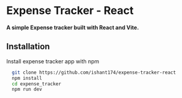 
# Expense Tracker  - React

**A simple Expense tracker built with React and Vite.**


## Installation

Install expense tracker app with npm


```bash
  git clone https://github.com/ishant174/expense-tracker-react
  npm install
  cd expense_tracker
  npm run dev
```
    
